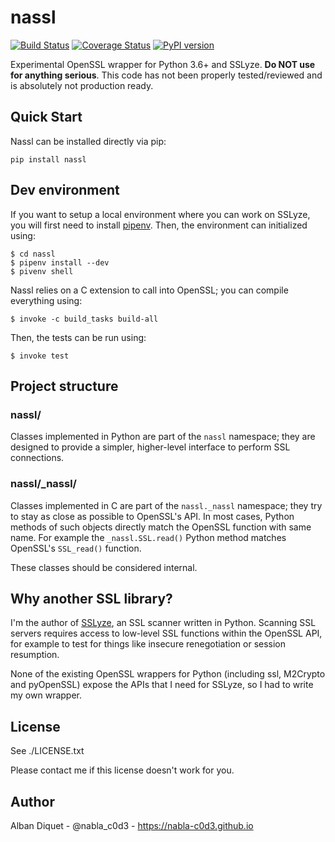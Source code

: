nassl
=====


[![Build Status](https://travis-ci.org/nabla-c0d3/nassl.svg?branch=master)](https://travis-ci.org/nabla-c0d3/nassl)
[![Coverage Status](https://coveralls.io/repos/github/nabla-c0d3/nassl/badge.svg?branch=master)](https://coveralls.io/github/nabla-c0d3/nassl?branch=master)
[![PyPI version](https://badge.fury.io/py/nassl.svg)](https://badge.fury.io/py/nassl)

Experimental OpenSSL wrapper for Python 3.6+ and SSLyze. **Do NOT use for anything serious**. This code has not
been properly tested/reviewed and is absolutely not production ready.


Quick Start
-----------

Nassl can be installed directly via pip:

    pip install nassl


Dev environment
---------------

If you want to setup a local environment where you can work on SSLyze, you will first need to install
[pipenv](https://docs.pipenv.org/). Then, the environment can initialized using:

    $ cd nassl
    $ pipenv install --dev
    $ pivenv shell

Nassl relies on a C extension to call into OpenSSL; you can compile everything using:

    $ invoke -c build_tasks build-all

Then, the tests can be run using:

    $ invoke test


Project structure
-----------------

### nassl/

Classes implemented in Python are part of the `nassl` namespace; they are designed to provide a simpler, higher-level
interface to perform SSL connections.


### nassl/_nassl/

Classes implemented in C are part of the `nassl._nassl` namespace; they try to stay as close as possible to OpenSSL's
API. In most cases, Python methods of such objects directly match the OpenSSL function with same name. For example the
`_nassl.SSL.read()` Python method matches OpenSSL's `SSL_read()` function.

These classes should be considered internal.


Why another SSL library?
------------------------

I'm the author of [SSLyze](https://github.com/nabla-c0d3/sslyze), an SSL scanner written in Python. Scanning SSL servers
requires access to low-level SSL functions within the OpenSSL API, for example to test for things like insecure
renegotiation or session resumption.

None of the existing OpenSSL wrappers for Python (including ssl, M2Crypto and pyOpenSSL) expose the APIs that I need for
SSLyze, so I had to write my own wrapper.


License
-------

See ./LICENSE.txt

Please contact me if this license doesn't work for you.


Author
------

Alban Diquet - @nabla_c0d3 - https://nabla-c0d3.github.io
